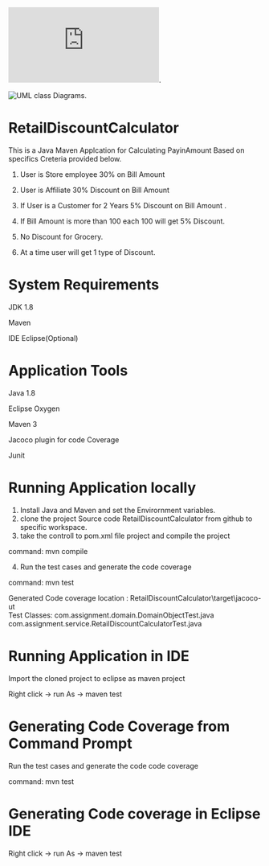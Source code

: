 ![Code Covarage](https://github.com/mail2aashi/RetailDiscountCalculator/blob/master/src/test/resources/codecovarage/index.html).

![UML class Diagrams](https://github.com/mail2aashi/RetailDiscountCalculator/tree/master/src/main/resources/uml).
# RetailDiscountCalculator

This is a Java Maven Applcation for Calculating PayinAmount Based on specifics Creteria provided below.

1. User is Store employee 30% on Bill Amount 

2. User is Affiliate  30% Discount on Bill Amount 
3. If User is a Customer for 2 Years 5% Discount on Bill Amount .
4. If Bill Amount is more than 100 each 100 will get 5% Discount.
5. No Discount  for Grocery. 
6. At a time user will get 1 type of Discount. 

# System Requirements 

JDK 1.8

Maven

IDE Eclipse(Optional)


# Application Tools

Java 1.8

Eclipse Oxygen

Maven 3

Jacoco plugin for code Coverage

Junit


# Running  Application locally

1. Install Java and Maven and set the Envirornment variables.
2. clone the project Source code RetailDiscountCalculator from github to specific workspace.
3. take the controll to pom.xml file project and compile the project
	
command:	mvn compile
	
4. Run the test cases and generate the  code coverage

command:	mvn test

Generated Code coverage location : RetailDiscountCalculator\target\jacoco-ut\
Test Classes: com.assignment.domain.DomainObjectTest.java
			  com.assignment.service.RetailDiscountCalculatorTest.java

# Running  Application in IDE

Import the cloned project to eclipse as maven project
 
Right click  -> run As -> maven test

# Generating   Code Coverage from Command Prompt

Run the test cases and generate the code code coverage

command:	mvn test

# Generating  Code coverage in  Eclipse IDE


Right click  -> run As -> maven test   
